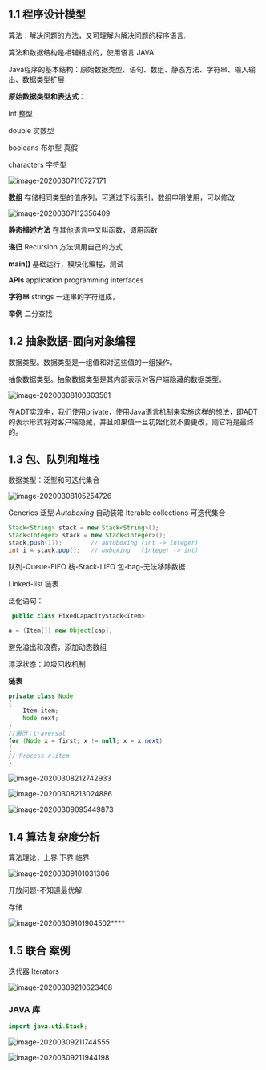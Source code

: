 ## 1.1 程序设计模型

算法：解决问题的方法，又可理解为解决问题的程序语言.

算法和数据结构是相辅相成的，使用语言 JAVA  

Java程序的基本结构：原始数据类型、语句、数组、静态方法、字符串、输入输出、数据类型扩展

**原始数据类型和表达式**：

Int  整型

double 实数型

booleans 布尔型 真假

characters 字符型

![image-20200307110727171](C:\Users\liu\AppData\Roaming\Typora\typora-user-images\image-20200307110727171.png)

**数组**  存储相同类型的值序列，可通过下标索引，数组申明使用，可以修改

![image-20200307112356409](C:\Users\liu\AppData\Roaming\Typora\typora-user-images\image-20200307112356409.png)

**静态描述方法** 在其他语言中又叫函数，调用函数

**递归** Recursion 方法调用自己的方式

**main()**  基础运行，模块化编程，测试

**APIs** application programming interfaces

**字符串** strings 一连串的字符组成，

**举例** 二分查找

## 1.2 抽象数据-面向对象编程

数据类型。数据类型是一组值和对这些值的一组操作。

抽象数据类型。抽象数据类型是其内部表示对客户端隐藏的数据类型。

![image-20200308100303561](C:\Users\liu\AppData\Roaming\Typora\typora-user-images\image-20200308100303561.png)

在ADT实现中，我们使用private，使用Java语言机制来实施这样的想法，即ADT的表示形式将对客户端隐藏，并且如果值一旦初始化就不要更改，则它将是最终的。

## 1.3 包、队列和堆栈

数据类型：泛型和可迭代集合

![image-20200308105254726](C:\Users\liu\AppData\Roaming\Typora\typora-user-images\image-20200308105254726.png)

Generics  泛型 *Autoboxing* 自动装箱 Iterable collections 可迭代集合

```java
Stack<String> stack = new Stack<String>();
Stack<Integer> stack = new Stack<Integer>();
stack.push(17);        // autoboxing (int -> Integer)
int i = stack.pop();   // unboxing   (Integer -> int)
```

队列-Queue-FIFO    栈-Stack-LIFO      包-bag-无法移除数据

Linked-list 链表

泛化语句： 

``` java
 public class FixedCapacityStack<Item>

a = (Item[]) new Object[cap];
```

避免溢出和浪费，添加动态数组

漂浮状态：垃圾回收机制

**链表** 

```java
private class Node
{
	Item item;
	Node next;
}
//遍历：traversal
for (Node x = first; x != null; x = x.next)
{
// Process x.item.
}
```

![image-20200308212742933](C:\Users\liu\AppData\Roaming\Typora\typora-user-images\image-20200308212742933.png)

![image-20200308213024886](C:\Users\liu\AppData\Roaming\Typora\typora-user-images\image-20200308213024886.png)

![image-20200309095449873](C:\Users\liu\AppData\Roaming\Typora\typora-user-images\image-20200309095449873.png)

## 1.4 算法复杂度分析

算法理论，上界 下界 临界

![image-20200309101031306](C:\Users\liu\AppData\Roaming\Typora\typora-user-images\image-20200309101031306.png)

开放问题-不知道最优解

存储

![image-20200309101904502](C:\Users\liu\AppData\Roaming\Typora\typora-user-images\image-20200309101904502.png)****



## 1.5 联合 案例

迭代器 Iterators 

![image-20200309210623408](C:\Users\liu\AppData\Roaming\Typora\typora-user-images\image-20200309210623408.png)

### JAVA 库

```java
import java.uti.Stack;

```

![image-20200309211744555](C:\Users\liu\AppData\Roaming\Typora\typora-user-images\image-20200309211744555.png)

![image-20200309211944198](C:\Users\liu\AppData\Roaming\Typora\typora-user-images\image-20200309211944198.png)